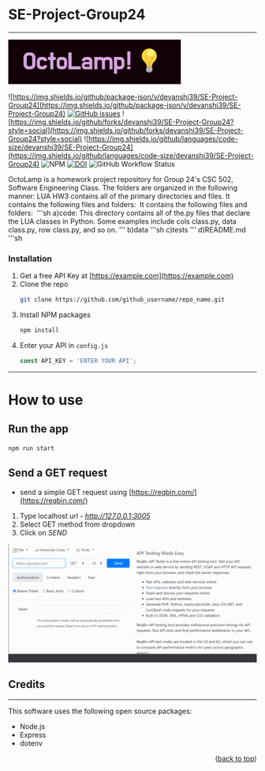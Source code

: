 # SE-Project-Group24
---
![OctoLamp](OctoLamp.png)

![https://img.shields.io/github/package-json/v/devanshi39/SE-Project-Group24](https://img.shields.io/github/package-json/v/devanshi39/SE-Project-Group24)
[![GitHub issues](https://img.shields.io/github/issues/devanshi39/SE-Project-Group24)](https://github.com/devanshi39/SE-Project-Group24/issues)
![https://img.shields.io/github/forks/devanshi39/SE-Project-Group24?style=social](https://img.shields.io/github/forks/devanshi39/SE-Project-Group24?style=social)
![https://img.shields.io/github/languages/code-size/devanshi39/SE-Project-Group24](https://img.shields.io/github/languages/code-size/devanshi39/SE-Project-Group24)
![NPM](https://img.shields.io/npm/l/npm)
[![DOI](https://zenodo.org/badge/DOI/10.5281/zenodo.7071769.svg)](https://doi.org/10.5281/zenodo.7071769)
![GitHub Workflow Status](https://github.com/devanshi39/SE-Project-Group24/actions/workflows/python-app.yml/badge.svg?branch=main)

OctoLamp is a homework project repository for Group 24's CSC 502, Software Engineering Class. The folders are organized in the following manner:
LUA HW3 contains all of the primary directories and files. It contains the following files and folders: 
It contains the following files and folders: 
'''sh
a)code: This directory contains all of the.py files that declare the LUA classes in Python. Some examples include cols class.py, data class.py, row class.py, and so on.
'''
b)data
'''sh
c)tests
'''
d)README.md
'''sh
### Installation

1. Get a free API Key at [https://example.com](https://example.com)
2. Clone the repo
   ```sh
   git clone https://github.com/github_username/repo_name.git
   ```
3. Install NPM packages
   ```sh
   npm install
   ```
4. Enter your API in `config.js`
   ```js
   const API_KEY = 'ENTER YOUR API';
   ```
---

# How to use

## Run the app
```bash
npm run start
```
## Send a GET request

- send a simple GET request using [https://reqbin.com/](https://reqbin.com/)
 1. Type localhost url - *http://127.0.0.1:3005*
 2. Select GET method from dropdown
 3. Click on *SEND*

![request](request.gif)

## Credits
---
This software uses the following open source packages:
- Node.js
- Express
- dotenv


<p align="right">(<a href="#readme-top">back to top</a>)</p>
